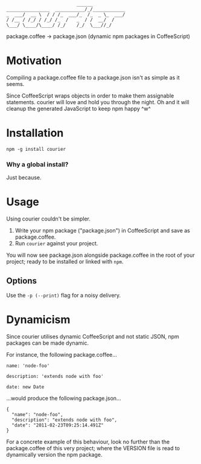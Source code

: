 	                          ______            
	________________  ___________/_/____________
	_  ___/  __ \  / / /_  ___/_  /_  _ \_  ___/
	/ /__ / /_/ / /_/ /_  /   _  / /  __/  /    
	\___/ \____/\____/ /_/    /_/  \___//_/     

package.coffee -> package.json (dynamic npm packages in CoffeeScript)

# Motivation
Compiling a package.coffee file to a package.json isn't as simple as it seems.

Since CoffeeScript wraps objects in order to make them assignable statements. courier will love and hold you through the night. Oh and it will cleanup the generated JavaScript to keep npm happy ^w^

# Installation
    npm -g install courier

### Why a global install?
Just because.
  
# Usage
Using courier couldn't be simpler.

1. Write your npm package ("package.json") in CoffeeScript and save as package.coffee.
2. Run `courier` against your project.

You will now see package.json alongside package.coffee in the root of your project; ready to be installed or linked with `npm`.

## Options
Use the `-p (--print)` flag for a noisy delivery.

# Dynamicism
Since courier utilises dynamic CoffeeScript and not static JSON, npm packages can be made dynamic.

For instance, the following package.coffee...

    name: 'node-foo'

    description: 'extends node with foo'
    
    date: new Date
    
...would produce the following package.json...

    {
      "name": "node-foo",
      "description": "extends node with foo",
      "date": "2011-02-23T09:25:14.491Z"
    }

For a concrete example of this behaviour, look no further than the package.coffee of this very project; where the VERSION file is read to dynamically version the npm package.